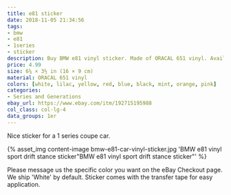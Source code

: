 ```yaml
---
title: e81 sticker
date: 2018-11-05 21:34:56
tags:
- bmw
- e81
- 1series
- sticker
description: Buy BMW e81 vinyl sticker. Made of ORACAL 651 vinyl. Available in different colors.
price: 4.99
size: 6¼ × 3½ in (16 × 9 cm)
material: ORACAL 651 vinyl
colors: [white, lilac, yellow, red, blue, black, mint, orange, pink]
categories:
- Series and Generations
ebay_url: https://www.ebay.com/itm/192715195988
col_class: col-lg-4
data_groups: 1er
---
```


Nice sticker for a 1 series coupe car.

<!-- more -->
{% asset_img content-image bmw-e81-car-vinyl-sticker.jpg 'BMW e81 vinyl sport drift stance sticker"BMW e81 vinyl sport drift stance sticker"' %}

Please message us the specific color you want on the eBay Checkout page. We ship 'White' by default. Sticker comes with the transfer tape for easy application.

